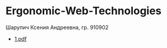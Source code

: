 # Ergonomic-Web-Technologies
Шарупич Ксения Андреевна, гр. 910902

* [1.pdf](https://github.com/Deavarona/Ergonomic-Web-Technologies/files/8090470/1.pdf)

